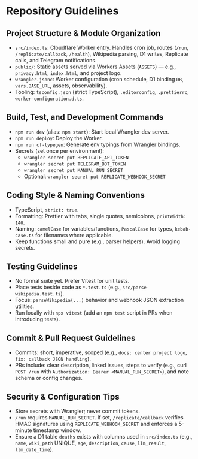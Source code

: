 # Repository Guidelines

## Project Structure & Module Organization
- `src/index.ts`: Cloudflare Worker entry. Handles cron job, routes (`/run`, `/replicate/callback`, `/health`), Wikipedia parsing, D1 writes, Replicate calls, and Telegram notifications.
- `public/`: Static assets served via Workers Assets (`ASSETS`) — e.g., `privacy.html`, `index.html`, and project logo.
- `wrangler.jsonc`: Worker configuration (cron schedule, D1 binding `DB`, `vars.BASE_URL`, assets, observability).
- Tooling: `tsconfig.json` (strict TypeScript), `.editorconfig`, `.prettierrc`, `worker-configuration.d.ts`.

## Build, Test, and Development Commands
- `npm run dev` (alias: `npm start`): Start local Wrangler dev server.
- `npm run deploy`: Deploy the Worker.
- `npm run cf-typegen`: Generate env typings from Wrangler bindings.
- Secrets (set once per environment):
  - `wrangler secret put REPLICATE_API_TOKEN`
  - `wrangler secret put TELEGRAM_BOT_TOKEN`
  - `wrangler secret put MANUAL_RUN_SECRET`
  - Optional: `wrangler secret put REPLICATE_WEBHOOK_SECRET`

## Coding Style & Naming Conventions
- TypeScript, `strict: true`.
- Formatting: Prettier with tabs, single quotes, semicolons, `printWidth: 140`.
- Naming: `camelCase` for variables/functions, `PascalCase` for types, `kebab-case.ts` for filenames where applicable.
- Keep functions small and pure (e.g., parser helpers). Avoid logging secrets.

## Testing Guidelines
- No formal suite yet. Prefer Vitest for unit tests.
- Place tests beside code as `*.test.ts` (e.g., `src/parse-wikipedia.test.ts`).
- Focus: `parseWikipedia(...)` behavior and webhook JSON extraction utilities.
- Run locally with `npx vitest` (add an `npm test` script in PRs when introducing tests).

## Commit & Pull Request Guidelines
- Commits: short, imperative, scoped (e.g., `docs: center project logo`, `fix: callback JSON handling`).
- PRs include: clear description, linked issues, steps to verify (e.g., curl `POST /run` with `Authorization: Bearer <MANUAL_RUN_SECRET>`), and note schema or config changes.

## Security & Configuration Tips
- Store secrets with Wrangler; never commit tokens.
- `/run` requires `MANUAL_RUN_SECRET`. If set, `/replicate/callback` verifies HMAC signatures using `REPLICATE_WEBHOOK_SECRET` and enforces a 5-minute timestamp window.
- Ensure a D1 table `deaths` exists with columns used in `src/index.ts` (e.g., `name`, `wiki_path` UNIQUE, `age`, `description`, `cause`, `llm_result`, `llm_date_time`).
